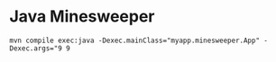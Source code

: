 # Java Minesweeper

```
mvn compile exec:java -Dexec.mainClass="myapp.minesweeper.App" -Dexec.args="9 9
```